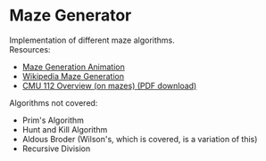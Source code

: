 # Maze Generator

Implementation of different maze algorithms.   
Resources:  
- [Maze Generation Animation](https://weblog.jamisbuck.org/2011/2/7/maze-generation-algorithm-recap.html)    
- [Wikipedia Maze Generation](https://en.wikipedia.org/wiki/Maze_generation_algorithm)   
- [CMU 112 Overview (on mazes) (PDF download)](https://www.cs.cmu.edu/~112-s23/notes/student-tp-guides/Mazes.pdf)

Algorithms not covered: 
- Prim's Algorithm   
- Hunt and Kill Algorithm    
- Aldous Broder (Wilson's, which is covered, is a variation of this)   
- Recursive Division   
